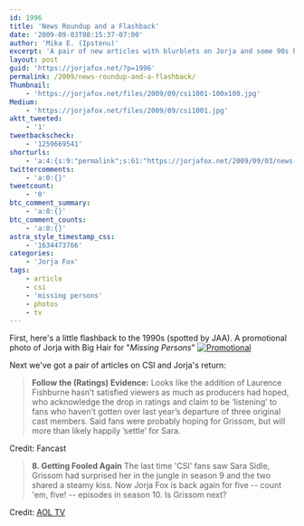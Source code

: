 ```yaml
---
id: 1996
title: 'News Roundup and a Flashback'
date: '2009-09-03T08:15:37-07:00'
author: 'Mika E. (Ipstenu)'
excerpt: 'A pair of new articles with blurblets on Jorja and some 90s hair.'
layout: post
guid: 'https://jorjafox.net/?p=1996'
permalink: /2009/news-roundup-and-a-flashback/
Thumbnail:
    - 'https://jorjafox.net/files/2009/09/csi1001-100x100.jpg'
Medium:
    - 'https://jorjafox.net/files/2009/09/csi1001.jpg'
aktt_tweeted:
    - '1'
tweetbackscheck:
    - '1259669541'
shorturls:
    - 'a:4:{s:9:"permalink";s:61:"https://jorjafox.net/2009/09/03/news-roundup-and-a-flashback/";s:7:"tinyurl";s:26:"http://tinyurl.com/yff8yrp";s:4:"isgd";s:18:"http://is.gd/52Wli";s:5:"bitly";s:20:"http://bit.ly/1aHuKK";}'
twittercomments:
    - 'a:0:{}'
tweetcount:
    - '0'
btc_comment_summary:
    - 'a:0:{}'
btc_comment_counts:
    - 'a:0:{}'
astra_style_timestamp_css:
    - '1634473766'
categories:
    - 'Jorja Fox'
tags:
    - article
    - csi
    - 'missing persons'
    - photos
    - tv
---
```


 First, here's a little flashback to the 1990s (spotted by JAA). A promotional photo of Jorja with Big Hair for "<em>Missing Persons</em>"
<a href="https://jorjafox.net/gallery/tv/missingpersons/missingpersons.png"><img class="ZenphotoPress_thumb " alt="Promotional" title="Promotional" src="https://jorjafox.net/gallery/cache/tv/missingpersons/missingpersons_200_cw200_ch200_thumb.png"  /></a>

Next we've got a pair of articles on CSI and Jorja's return:

<blockquote><strong>Follow the (Ratings) Evidence:</strong> Looks like the addition of Laurence Fishburne hasn’t satisfied viewers as much as producers had hoped, who acknowledge the drop in ratings and claim to be ‘listening’ to fans who haven’t gotten over last year’s departure of three original cast members. Said fans were probably hoping for Grissom, but will more than likely happily ’settle’ for Sara. </blockquote>

Credit: Fancast

<blockquote><strong>8. Getting Fooled Again</strong>
The last time 'CSI' fans saw Sara Sidle, Grissom had surprised her in the jungle in season 9 and the two shared a steamy kiss. Now Jorja Fox is back again for five -- count 'em, five! -- episodes in season 10. Is Grissom next? </blockquote>

Credit: <a href="http://television.aol.com/feature/fall_tv/what-you-should-know-about-fall-tv">AOL TV</a>